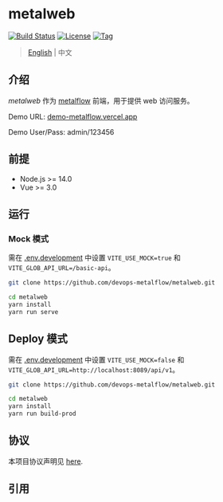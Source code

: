 # metalweb

[![Build Status](https://github.com/devops-metalflow/metalweb/workflows/ci/badge.svg?branch=main&event=push)](https://github.com/devops-metalflow/metalweb/actions?query=workflow%3Aci)
[![License](https://img.shields.io/github/license/devops-metalflow/metalweb.svg)](https://github.com/devops-metalflow/metalweb/blob/main/LICENSE)
[![Tag](https://img.shields.io/github/tag/devops-metalflow/metalweb.svg)](https://github.com/devops-metalflow/metalweb/tags)



> [English](README.md) | 中文



## 介绍

*metalweb* 作为 [metalflow](https://github.com/devops-metalflow) 前端，用于提供 web 访问服务。

Demo URL: [demo-metalflow.vercel.app](https://demo-metalflow.vercel.app/)

Demo User/Pass: admin/123456



## 前提

- Node.js >= 14.0
- Vue >= 3.0



## 运行

### Mock 模式

需在 [.env.development](https://github.com/devops-metalflow/metalweb/blob/main/.env.development) 中设置 `VITE_USE_MOCK=true` 和 `VITE_GLOB_API_URL=/basic-api`。

```bash
git clone https://github.com/devops-metalflow/metalweb.git

cd metalweb
yarn install
yarn run serve
```



## Deploy 模式

需在 [.env.development](https://github.com/devops-metalflow/metalweb/blob/main/.env.development) 中设置 `VITE_USE_MOCK=false` 和 `VITE_GLOB_API_URL=http://localhost:8089/api/v1`。

```bash
git clone https://github.com/devops-metalflow/metalweb.git

cd metalweb
yarn install
yarn run build-prod
```



## 协议

本项目协议声明见 [here](LICENSE).



## 引用
